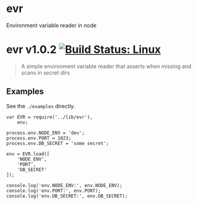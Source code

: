 # evr
Environment variable reader in node

# evr v1.0.2 [![Build Status: Linux](https://travis-ci.org/joshball/evr.svg?branch=master)](https://travis-ci.org/joshball/evr)

> A simple environment variable reader that asserts when missing and scans in secret dirs

## Examples

See the `./examples` directly.

    var EVR = require('../lib/evr'),
        env;

    process.env.NODE_ENV = 'dev';
    process.env.PORT = 1023;
    process.env.DB_SECRET = 'some secret';

    env = EVR.load([
        'NODE_ENV',
        'PORT',
        'DB_SECRET'
    ]);

    console.log('env.NODE_ENV:', env.NODE_ENV);
    console.log('env.PORT:', env.PORT);
    console.log('env.DB_SECRET:', env.DB_SECRET);


